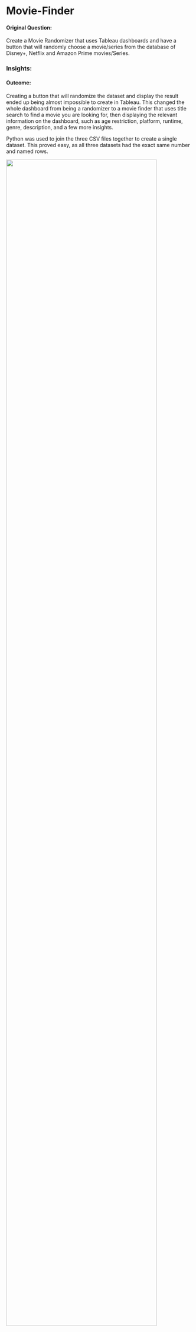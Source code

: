 # Movie-Finder

<h4>Original Question:</h4> Create a Movie Randomizer that uses Tableau dashboards and have a button that will randomly choose a movie/series from the database of Disney+, Netflix and Amazon Prime movies/Series.

<h3>Insights:</h3>
<h4>Outcome:</h4>Creating a button that will randomize the dataset and display the result ended up being almost impossible to create in Tableau. This changed the whole dashboard from being a randomizer to a movie finder that uses title search to find a movie you are looking for, then displaying the relevant information on the dashboard, such as age restriction, platform, runtime, genre, description, and a few more insights.


Python was used to join the three CSV files together to create a single dataset. This proved easy, as all three datasets had the exact same number and named rows. 

<img src="https://user-images.githubusercontent.com/123564919/233943556-27348f34-bc1e-447a-b80f-76aa54633855.JPG" width="90%"></img>
<h6>Python Code-Pycharm</h6>

Using this dataset for the original question meant that there was no need to use SQL to create and subset tables for insights, allowing us to move straight to Tableau to create our dashboard.

Creating the dashboard involved creating gauges using pie charts and circles. It also involved creating multiple calculated fields to display the gauges and insights correctly on the dashboard.

<img src="https://user-images.githubusercontent.com/123564919/233943568-6e06ea1a-75cb-4398-b95e-db971c25f198.png" width="90%"></img>
<h6>Movie Finder Tableau</h6>

<img src="https://user-images.githubusercontent.com/123564919/233948104-d3e78bde-337b-4460-8e26-ee13dd32cb15.png" width="90%"></img>
<h6>Movie Finder Tableau</h6>

The big issue with the data is that during the joining of the csv files through python, we had issues using the UTF-8 encoder and has to use the ISO-8859-1 encoder instead. Now That we have worked with the data, we can see that thier are many errors in the original csv files, these errors are because many movies use unique characters as they are from different countries. These issues have caused certain title and descriptions to have the wrong characters displayed.

<img src="https://user-images.githubusercontent.com/123564919/233948112-66fffc4f-b933-46cf-937e-2697ce9d4a9f.png" width="90%"></img>
<h6>Movie Finder Tableau</h6>

Tableau Link: https://public.tableau.com/app/profile/gavin.lestrange/viz/MovieRandomizer/MovieSeriesDashboard

<h4>Conclusion:</h4>My conclusion with the project is that I overestimated the use of Tableau in trying to create a randomizer. I should have created a dashboard using Python, as that would have given me all the functionality I needed. However, I was able to learn many new skills in Tableau, such as creating a gauge and getting more in-depth with the calculated fields and their calculations.

